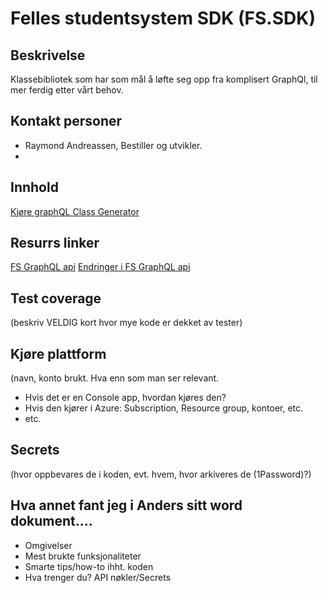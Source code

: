 # Felles studentsystem SDK (FS.SDK)

## Beskrivelse
Klassebibliotek som har som mål å løfte seg opp fra komplisert GraphQl, til mer ferdig etter vårt behov. 

## Kontakt personer
- Raymond Andreassen, Bestiller og utvikler. 
- 

## Innhold
[Kjøre graphQL Class Generator](FS.SDK.GraphQL.Generator/Readme.md)


## Resurrs linker
[FS GraphQL api](https://fs.sikt.no/apier/graphql/)
[Endringer i FS GraphQL api](https://www.fellesstudentsystem.no/FS-produkt/integrasjonstjenester/endringer/endringer-i-fs-graphql-api.html)




## Test coverage 
(beskriv VELDIG kort hvor mye kode er dekket av tester)

## Kjøre plattform 
(navn, konto brukt. Hva enn som man ser relevant. 
- Hvis det er en Console app, hvordan kjøres den?
- Hvis den kjører i Azure: Subscription, Resource group, kontoer, etc.
- etc.

## Secrets
(hvor oppbevares de i koden, evt. hvem, hvor arkiveres de (1Password)?) 

## Hva annet fant jeg i Anders sitt word dokument.... 
- Omgivelser 
- Mest brukte funksjonaliteter 
- Smarte tips/how-to ihht. koden 
- Hva trenger du? API nøkler/Secrets 



